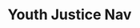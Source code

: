 ---
identification: '324048462'
title: Youth Justice Nav
description: We are creating a know your rights tool for youth and their families when interacting with the Juvenile Justice System.  This interactive tool creates a resource for youth and their families to access information that is relevant to several different parts of the process from knowing your rights when you come into contact with law enforcement, to an explanation of the different types of hearings that take place, to knowing who various people in the courtroom are. 
image: /assets/images/projects/youthjusticenav.png
alt: "All capital letters spelling out title of project - YOUTH JUSTICE NAV"
image-hero: /assets/images/projects/youthjusticenav-hero.png
alt: ''
leadership:
  - name: Bonnie Wolfe
    role: Agile Coach
    links:
      slack: 'https://hackforla.slack.com/team/UE1UG1YFP'
      github: 'https://github.com/ExperimentsInHonesty'
    picture: 'https://avatars.githubusercontent.com/ExperimentsInHonesty'
  - name: Leroy Tung
    role: Product Manager
    links:
      slack: 'https://hackforla.slack.com/team/U01G75XUYHX'
      github: 'https://github.com/ltung05'
    picture: 'https://avatars.githubusercontent.com/ltung05'
  - name: Nielsen
    role: Product Manager
    links:
      slack: 'https://hackforla.slack.com/team/U01G0PX0NJY'
      github: 'https://github.com/nielseny'
    picture: 'https://avatars.githubusercontent.com/nielseny'
  - name: Daniel Lee
    role: Product Designer
    links:
      slack: 'https://hackforla.slack.com/team/U01G0PX0NJY'
      github: 'https://github.com/j100892'
    picture: 'https://avatars.githubusercontent.com/j100892'
links:
  - name: GitHub
    url: 'https://github.com/hackforla/YouthJusticeNav/'
  - name: Slack
    url: 'https://hackforla.slack.com/archives/C01J94D6GAC'
  - name: Readme
    url: 'https://github.com/hackforla/YouthJusticeNav/blob/main/README.md'
looking:
  - category: Content
    skill: Content Writer
  - category: UI/UX
    skill: UI Designer
  - category: UI/UX
    skill: UX Researcher
technologies:
  - Google Docs
  - Google Sheets
  - Figma
  - Miro
location:
  - Remote
partner: UCLA School of Law, Golden Gate University School of Law
vertical: 'Justice'
visible: true
sdg: 16.3
status: Active
---